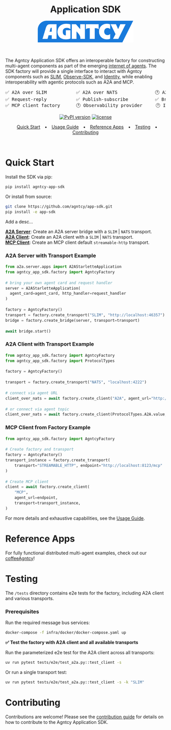 <div align='center'>

<h1>
  Application SDK
</h1>

<a href="https://agntcy.org">
  <picture>
    <source media="(prefers-color-scheme: dark)" srcset="assets/_logo-Agntcy_White@2x.png" width="300">
    <img alt="" src="assets/_logo-Agntcy_FullColor@2x.png" width="300">
  </picture>
</a>

&nbsp;

</div>

The Agntcy Application SDK offers an interoperable factory for constructing multi-agent components as part of the emerging [internet of agents](https://outshift.cisco.com/the-internet-of-agents). The SDK factory will provide a single interface to interact with Agntcy components such as [SLIM](https://github.com/agntcy/slim), [Observe-SDK](https://github.com/agntcy/observe/tree/main), and [Identity](https://github.com/agntcy/identity/tree/main), while enabling interoperability with agentic protocols such as A2A and MCP.

<div align='center'>
  
<pre>
✅ A2A over SLIM           ✅ A2A over NATS              🕐 A2A over MQTT             
✅ Request-reply           ✅ Publish-subscribe          ✅ Broadcast                 
✅ MCP client factory      🕐 Observability provider     🕐 Identity provider         
</pre>

<div align='center'>

[![PyPI version](https://img.shields.io/pypi/v/agntcy-app-sdk.svg)](https://pypi.org/project/agntcy-app-sdk/)
[![license](https://img.shields.io/badge/License-Apache%202.0-blue.svg)](https://github.com/agntcy/app-sdk/LICENSE)

</div>
</div>
<div align="center">
  <div style="text-align: center;">
    <a target="_blank" href="#quick-start" style="margin: 0 10px;">Quick Start</a> •
    <a target="_blank" href="docs/USAGE_GUIDE.md" style="margin: 0 10px;">Usage Guide</a> •
    <a target="_blank" href="#reference-apps" style="margin: 0 10px;">Reference Apps</a> •
    <a target="_blank" href="#testing" style="margin: 0 10px;">Testing</a> •
    <a target="_blank" href="#contributing" style="margin: 0 10px;">Contributing</a>
  </div>
</div>

&nbsp;

# Quick Start

Install the SDK via pip:

```bash
pip install agntcy-app-sdk
```

Or install from source:

```bash
git clone https://github.com/agntcy/app-sdk.git
pip install -e app-sdk
```

Add a desc...

[**A2A Server**](#a2a-server-with-transport-example): Create an A2A server bridge with a `SLIM` | `NATS` transport.  
[**A2A Client**](#a2a-client-with-transport-example): Create an A2A client with a `SLIM` | `NATS` transport.  
[**MCP Client**](#mcp-client-from-factory-example): Create an MCP client default `streamable-http` transport.

### A2A Server with Transport Example

```python
from a2a.server.apps import A2AStarletteApplication
from agntcy_app_sdk.factory import AgntcyFactory

# bring your own agent card and request handler
server = A2AStarletteApplication(
  agent_card=agent_card, http_handler=request_handler
)

factory = AgntcyFactory()
transport = factory.create_transport("SLIM", "http://localhost:46357")
bridge = factory.create_bridge(server, transport=transport)

await bridge.start()
```

### A2A Client with Transport Example

```python
from agntcy_app_sdk.factory import AgntcyFactory
from agntcy_app_sdk.factory import ProtocolTypes

factory = AgntcyFactory()

transport = factory.create_transport("NATS", "localhost:4222")

# connect via agent URL
client_over_nats = await factory.create_client("A2A", agent_url="http://localhost:9999", transport=transport)

# or connect via agent topic
client_over_nats = await factory.create_client(ProtocolTypes.A2A.value, agent_topic="Hello_World_Agent_1.0.0", transport=transport)
```

### MCP Client from Factory Example

```python
from agntcy_app_sdk.factory import AgntcyFactory

# Create factory and transport
factory = AgntcyFactory()
transport_instance = factory.create_transport(
    transport="STREAMABLE_HTTP", endpoint="http://localhost:8123/mcp"
)

# Create MCP client
client = await factory.create_client(
    "MCP",
    agent_url=endpoint,
    transport=transport_instance,
)
```

For more details and exhaustive capabilities, see the [Usage Guide](docs/USAGE_GUIDE.md).

# Reference Apps

For fully functional distributed multi-agent examples, check out our [coffeeAgntcy](https://github.com/agntcy/coffeeAgntcy)!

# Testing

The `/tests` directory contains e2e tests for the factory, including A2A client and various transports.

### Prerequisites

Run the required message bus services:

```bash
docker-compose -f infra/docker/docker-compose.yaml up
```

**✅ Test the factory with A2A client and all available transports**

Run the parameterized e2e test for the A2A client across all transports:

```bash
uv run pytest tests/e2e/test_a2a.py::test_client -s
```

Or run a single transport test:

```bash
uv run pytest tests/e2e/test_a2a.py::test_client -s -k "SLIM"
```

# Contributing

Contributions are welcome! Please see the [contribution guide](CONTRIBUTING.md) for details on how to contribute to the Agntcy Application SDK.
